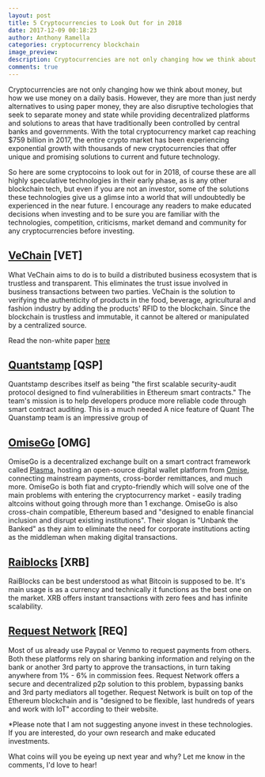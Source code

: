```yaml
---
layout: post
title: 5 Cryptocurrencies to Look Out for in 2018
date: 2017-12-09 00:18:23
author: Anthony Ramella
categories: cryptocurrency blockchain
image_preview:
description: Cryptocurrencies are not only changing how we think about money, but how we use money on a daily basis. They are more than just nerdy alternatives to using paper money, they are disruptive techologies that seek to separate money and state while providing decentralized platforms and solutions to areas that have traditionally been controlled by central banks and governments.
comments: true
---
```


Cryptocurrencies are not only changing how we think about money, but how we use money on a daily basis. However, they are more than just nerdy alternatives to using paper money, they are also disruptive techologies that seek to separate money and state while providing decentralized platforms and solutions to areas that have traditionally been controlled by central banks and governments. With the total cryptocurrency market cap reaching $759 billion in 2017, the entire crypto market has been experiencing exponential growth with thousands of new cryptocurrencies that offer unique and promising solutions to current and future technology. 

So here are some cryptocoins to look out for in 2018, of course these are all highly speculative technologies in their early phase, as is any other blockchain tech, but even if you are not an investor, some of the solutions these technologies give us a glimse into a world that will undoubtedly be experienced in the near future. I encourage any readers to make educated decisions when investing and to be sure you are familiar with the technologies, competition, criticisms, market demand and community for any cryptocurrencies before investing.  

## [VeChain](https://www.vechain.com/#/) [VET]
What VeChain aims to do is to build a distributed business ecosystem that is trustless and transparent. This eliminates the trust issue involved in business transactions between two parties. VeChain is the solution to verifying the authenticity of products in the food, beverage, agricultural and fashion industry by adding the products' RFID to the blockchain. Since the blockchain is trustless and immutable, it cannot be altered or manipulated by a centralized source. 

Read the non-white paper [here](https://cdn.vechain.com/vechain_ico_ideas_of_development_en.pdf)


## [Quantstamp](https://quantstamp.com/) [QSP]
Quantstamp describes itself as being "the first scalable security-audit protocol designed to find vulnerabilities in Ethereum smart contracts." The team's mission is to help developers produce more reliable code through smart contract auditing. This is a much needed 
A nice feature of Quant
The Quanstamp team is an impressive group of 

## [OmiseGo](https://omisego.network/) [OMG]  
OmiseGo is a decentralized exchange built on a smart contract framework called [Plasma](http://plasma.io/plasma.pdf), hosting an open-source digital wallet platform from [Omise](https://www.omise.co/), connecting mainstream payments, cross-border remittances, and much more. OmiseGo is both fiat and crypto-friendly which will solve one of the main problems with entering the cryptocurrency market - easily trading altcoins without going through more than 1 exchange. OmiseGo is also cross-chain compatible, Ethereum based and "designed to enable financial inclusion and disrupt existing institutions". Their slogan is "Unbank the Banked" as they aim to eliminate the need for corporate institutions acting as the middleman when making digital transactions.  

## [Raiblocks](https://raiblocks.net/) [XRB]  
RaiBlocks can be best understood as what Bitcoin is supposed to be. It's main usage is as a currency and technically it functions as the best one on the market. XRB offers instant transactions with zero fees and has infinite scalability. 

## [Request Network](https://request.network/#/) [REQ]  
Most of us already use Paypal or Venmo to request payments from others. Both these platforms rely on sharing banking information and relying on the bank or another 3rd party to approve the transactions, in turn taking anywhere from 1% - 6% in commission fees. Request Network offers a secure and decentralized p2p solution to this problem, bypassing banks and 3rd party mediators all together. Request Network is built on top of the Ethereum blockchain and is "designed to be flexible, last hundreds of years and work with IoT" according to their website.  

*Please note that I am not suggesting anyone invest in these technologies. If you are interested, do your own research and make educated investments.  

What coins will you be eyeing up next year and why? Let me know in the comments, I'd love to hear!  